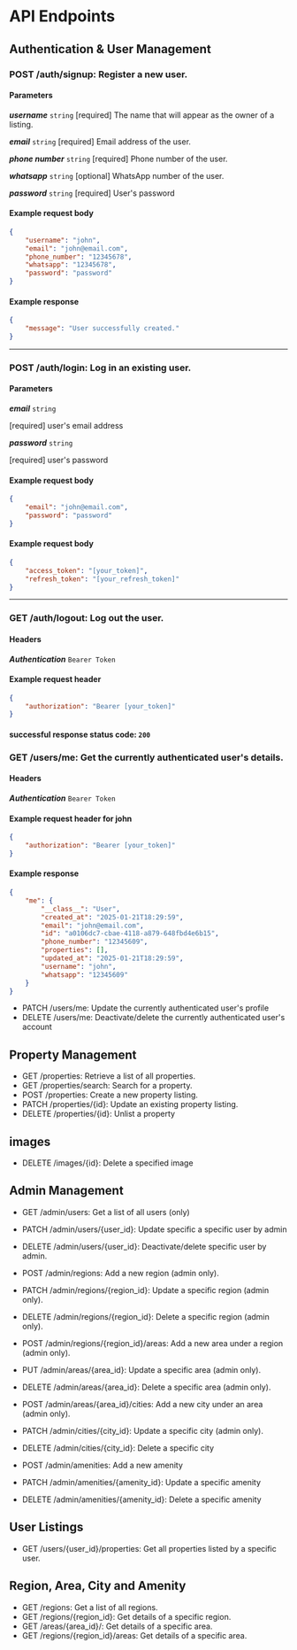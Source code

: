 # API Endpoints

## Authentication & User Management

### POST /auth/signup: Register a new user.
#### Parameters
***username*** `string`
[required] The name that will appear as the owner of a listing.

***email*** `string`
[required] Email address of the user.

***phone number*** `string`
[required] Phone number of the user.

***whatsapp*** `string`
[optional] WhatsApp number of the user.

***password*** `string`
[required] User's password

#### Example request body
```json
{
    "username": "john",
    "email": "john@email.com",
    "phone_number": "12345678",
    "whatsapp": "12345678",
    "password": "password"
}
```


#### Example response
```json
{
    "message": "User successfully created."
}
```

___


### POST /auth/login: Log in an existing user.
#### Parameters
***email*** `string`

[required] user's email address

***password*** `string`

[required] user's password

#### Example request body
```json
{
    "email": "john@email.com",
    "password": "password"
}
```

#### Example request body
```json
{
    "access_token": "[your_token]",
    "refresh_token": "[your_refresh_token]"
}
```

___


### GET /auth/logout: Log out the user.
#### Headers
***Authentication*** `Bearer Token`

#### Example request header
```json
{
    "authorization": "Bearer [your_token]"
}
```
#### successful response status code: `200`

### GET /users/me: Get the currently authenticated user's details.
#### Headers
***Authentication*** `Bearer Token`

#### Example request header for john
```json
{
    "authorization": "Bearer [your_token]"
}
```

#### Example response
```json
{
    "me": {
        "__class__": "User",
        "created_at": "2025-01-21T18:29:59",
        "email": "john@email.com",
        "id": "a0106dc7-cbae-4118-a879-648fbd4e6b15",
        "phone_number": "12345609",
        "properties": [],
        "updated_at": "2025-01-21T18:29:59",
        "username": "john",
        "whatsapp": "12345609"
    }
}
```

* PATCH /users/me: Update the currently authenticated user's profile
* DELETE /users/me: Deactivate/delete the currently authenticated user's account


## Property Management
* GET /properties: Retrieve a list of all properties.
* GET /properties/search: Search for a property.
* POST /properties: Create a new property listing.
* PATCH /properties/{id}: Update an existing property listing.
* DELETE /properties/{id}: Unlist a property

## images
* DELETE /images/{id}: Delete a specified image

## Admin Management
* GET /admin/users: Get a list of all users (only)
* PATCH /admin/users/{user_id}: Update specific a specific user by admin
* DELETE /admin/users/{user_id}: Deactivate/delete specific user by admin.
* POST /admin/regions: Add a new region (admin only).
* PATCH /admin/regions/{region_id}: Update a specific region (admin only). 
* DELETE /admin/regions/{region_id}: Delete a specific region (admin only).
* POST /admin/regions/{region_id}/areas: Add a new area under a region (admin only).

* PUT /admin/areas/{area_id}: Update a specific area (admin only).
* DELETE /admin/areas/{area_id}: Delete a specific area (admin only).
* POST /admin/areas/{area_id}/cities: Add a new city under an area (admin only).
* PATCH /admin/cities/{city_id}: Update a specific city (admin only).
* DELETE /admin/cities/{city_id}: Delete a specific city
* POST /admin/amenities: Add a new amenity
* PATCH /admin/amenities/{amenity_id}: Update a specific amenity
* DELETE /admin/amenities/{amenity_id}: Delete a specific amenity


## User Listings
* GET /users/{user_id}/properties: Get all properties listed by a specific user.


## Region, Area, City and Amenity
* GET /regions: Get a list of all regions.
* GET /regions/{region_id}: Get details of a specific region.
* GET /areas/{area_id}/: Get details of a specific area.
* GET /regions/{region_id}/areas: Get details of a specific area.

